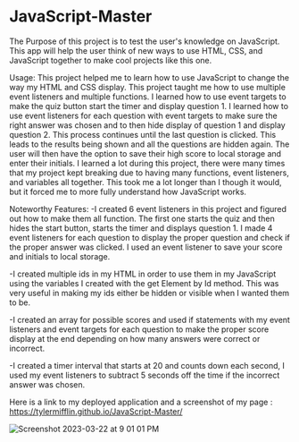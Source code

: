 # JavaScript-Master

The Purpose of this project is to test the user's knowledge on JavaScript. This app will help the user think of new ways to use HTML, CSS, and JavaScript together to make cool projects like this one.

Usage: This project helped me to learn how to use JavaScript to change the way my HTML and CSS display. This project taught me how to use multiple event listeners and multiple functions. I learned how to use event targets to make the quiz button start the timer and display question 1. I learned how to use event listeners for each question with event targets to make sure the right answer was chosen and to then hide display of question 1 and display question 2. This process continues until the last question is clicked. This leads to the results being shown and all the questions are hidden again. The user will then have the option to save their high score to local storage and enter their initials. I learned a lot during this project, there were many times that my project kept breaking due to having many functions, event listeners, and variables all together. This took me a lot longer than I though it would, but it forced me to more fully understand how JavaScript works.

Noteworthy Features: 
-I created 6 event listeners in this project and figured out how to make them all function. The first one starts the quiz and then hides the start button, starts the timer and displays question 1. I made 4 event listeners for each question to display the proper question and check if the proper answer was clicked. I used an event listener to save your score and initials to local storage.

-I created multiple ids in my HTML in order to use them in my JavaScript using the variables I created with the get Element by Id method. This was very useful in making my ids either be hidden or visible when I wanted them to be. 

-I created an array for possible scores and used if statements with my event listeners and event targets for each question to make the proper score display at the end depending on how many answers were correct or incorrect. 

-I created a timer interval that starts at 20 and counts down each second, I used my event listeners to subtract 5 seconds off the time if the incorrect answer was chosen.

Here is a link to my deployed application and a screenshot of my page : https://tylermifflin.github.io/JavaScript-Master/

![Screenshot 2023-03-22 at 9 01 01 PM](https://user-images.githubusercontent.com/123903709/227093435-93b97a8c-2174-4e1f-a7f3-6ed6c5885c8e.png)
